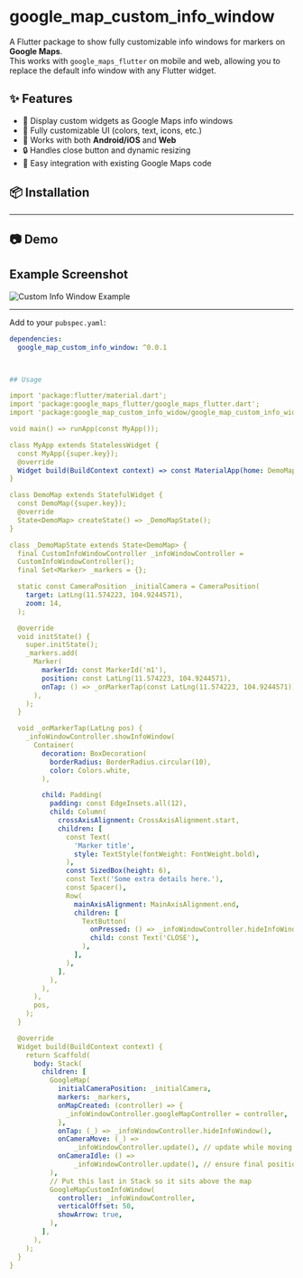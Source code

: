 # google_map_custom_info_window

A Flutter package to show fully customizable info windows for markers on **Google Maps**.  
This works with `google_maps_flutter` on mobile and web, allowing you to replace the default info window with any Flutter widget.

## ✨ Features

- 📌 Display custom widgets as Google Maps info windows
- 🎨 Fully customizable UI (colors, text, icons, etc.)
- 🔄 Works with both **Android/iOS** and **Web**
- 🔒 Handles close button and dynamic resizing
- 🚀 Easy integration with existing Google Maps code

## 📦 Installation

---

## 📷 Demo
## Example Screenshot

![Custom Info Window Example](https://raw.githubusercontent.com/Ngetsophun/google_map_custom_info_widow/main/example/assets/img_demo.jpg)

---

Add to your `pubspec.yaml`:

```yaml
dependencies:
  google_map_custom_info_window: ^0.0.1



## Usage

import 'package:flutter/material.dart';
import 'package:google_maps_flutter/google_maps_flutter.dart';
import 'package:google_map_custom_info_widow/google_map_custom_info_widow.dart';

void main() => runApp(const MyApp());

class MyApp extends StatelessWidget {
  const MyApp({super.key});
  @override
  Widget build(BuildContext context) => const MaterialApp(home: DemoMap());
}

class DemoMap extends StatefulWidget {
  const DemoMap({super.key});
  @override
  State<DemoMap> createState() => _DemoMapState();
}

class _DemoMapState extends State<DemoMap> {
  final CustomInfoWindowController _infoWindowController =
  CustomInfoWindowController();
  final Set<Marker> _markers = {};

  static const CameraPosition _initialCamera = CameraPosition(
    target: LatLng(11.574223, 104.9244571),
    zoom: 14,
  );

  @override
  void initState() {
    super.initState();
    _markers.add(
      Marker(
        markerId: const MarkerId('m1'),
        position: const LatLng(11.574223, 104.9244571),
        onTap: () => _onMarkerTap(const LatLng(11.574223, 104.9244571)),
      ),
    );
  }

  void _onMarkerTap(LatLng pos) {
    _infoWindowController.showInfoWindow(
      Container(
        decoration: BoxDecoration(
          borderRadius: BorderRadius.circular(10),
          color: Colors.white,
        ),

        child: Padding(
          padding: const EdgeInsets.all(12),
          child: Column(
            crossAxisAlignment: CrossAxisAlignment.start,
            children: [
              const Text(
                'Marker title',
                style: TextStyle(fontWeight: FontWeight.bold),
              ),
              const SizedBox(height: 6),
              const Text('Some extra details here.'),
              const Spacer(),
              Row(
                mainAxisAlignment: MainAxisAlignment.end,
                children: [
                  TextButton(
                    onPressed: () => _infoWindowController.hideInfoWindow(),
                    child: const Text('CLOSE'),
                  ),
                ],
              ),
            ],
          ),
        ),
      ),
      pos,
    );
  }

  @override
  Widget build(BuildContext context) {
    return Scaffold(
      body: Stack(
        children: [
          GoogleMap(
            initialCameraPosition: _initialCamera,
            markers: _markers,
            onMapCreated: (controller) => {
              _infoWindowController.googleMapController = controller,
            },
            onTap: (_) => _infoWindowController.hideInfoWindow(),
            onCameraMove: (_) =>
                _infoWindowController.update(), // update while moving
            onCameraIdle: () =>
                _infoWindowController.update(), // ensure final position
          ),
          // Put this last in Stack so it sits above the map
          GoogleMapCustomInfoWindow(
            controller: _infoWindowController,
            verticalOffset: 50,
            showArrow: true,
          ),
        ],
      ),
    );
  }
}

